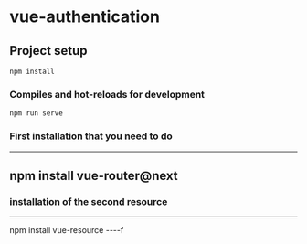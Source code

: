 # vue-authentication

## Project setup
```
npm install
```

### Compiles and hot-reloads for development
```
npm run serve
```
### First installation that you need to do
----
npm install vue-router@next
----
### installation of the second resource
----
npm install vue-resource
----f
